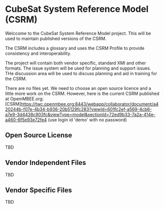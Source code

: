 # CubeSat System Reference Model (CSRM)
Welccome to the CubeSat System Reference Model project. This will be used to maintain published versions of the CSRM.

The CSRM includes a glossary and uses the CSRM Profile to provide consistency and interoperability.

The project will contain both vendor specific, standard XMI and other formats. The issue system will be used for planning and support issues. THe discussion area will be used to discuss planning and aid in training for the CSRM.

There are no files yet. We need to choose an open source licence and a little more work on the CSRM. However, here is the current CSRM published at OpemMBEE.org: 
[CSRM]https://twc.openmbee.org:8443/webapp/collaborator/document/a420244b-f07e-4b34-b936-20b5129fc283?viewId=601fc2ef-a569-4cb6-a7e9-3d4438c903fc&viewType=model&sectionId=72ed9b33-7a2a-414e-a460-6f5e93e72fe4
(use login id 'demo' with no password)
## Open Source License
TBD
## Vendor Independent Files
TBD
## Vendor Specific Files
TBD